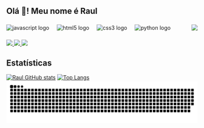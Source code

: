 <h2 align="left">Olá 👋! Meu nome é Raul</h2>

###

<img src="https://gifdb.com/images/high/coding-animated-laptop-flow-stream-ja04010rm5o68zfk.gif" align="right" height="150">

###

<div align="left">
  <img src="https://cdn.jsdelivr.net/gh/devicons/devicon/icons/javascript/javascript-original.svg" alt="javascript logo" height="30">
  <img width="12">
  <img src="https://cdn.jsdelivr.net/gh/devicons/devicon/icons/html5/html5-original.svg" alt="html5 logo" height="30">
  <img width="12">
  <img src="https://cdn.jsdelivr.net/gh/devicons/devicon/icons/css3/css3-original.svg" alt="css3 logo" height="30">
  <img width="12">
  <img src="https://cdn.jsdelivr.net/gh/devicons/devicon/icons/python/python-original.svg" alt="python logo" height="30">
  <img width="12">

###

<div align="left">
  <a href="https://www.instagram.com/raul.oliveirazx/" alt="instagram logo" target="_blank">
    <img src="https://img.shields.io/static/v1?message=Instagram&logo=instagram&label=&color=E4405F&logoColor=white&labelColor=&style=for-the-badge" height="35">
  </a>
  <a href="mailto:rauloliveiratech@gmail.com" alt="gmail logo">
    <img src="https://img.shields.io/static/v1?message=Gmail&logo=gmail&label=&color=D14836&logoColor=white&labelColor=&style=for-the-badge" height="35">
  </a>
  <a href="https://www.linkedin.com/in/rauloliveiratech/" alt="linkedin logo" target="_blank">
    <img src="https://img.shields.io/static/v1?message=LinkedIn&logo=linkedin&label=&color=0077B5&logoColor=white&labelColor=&style=for-the-badge" height="35">
  </a>
</div>
<h2>Estatísticas</h2>

[![Raul GitHub stats](https://github-readme-stats.vercel.app/api?username=rauloliveiratech&show_icons=true&theme=transparent)](https://github.com/rauloliveiratech)
[![Top Langs](https://github-readme-stats.vercel.app/api/top-langs/?username=rauloliveiratech&show_icons=true&theme=transparent&layout=compact)](https://github.com/rauloliveiratech)
![Snake animation](https://github.com/rauloliveiratech/rauloliveiratech/blob/output/github-contribution-grid-snake.svg)
